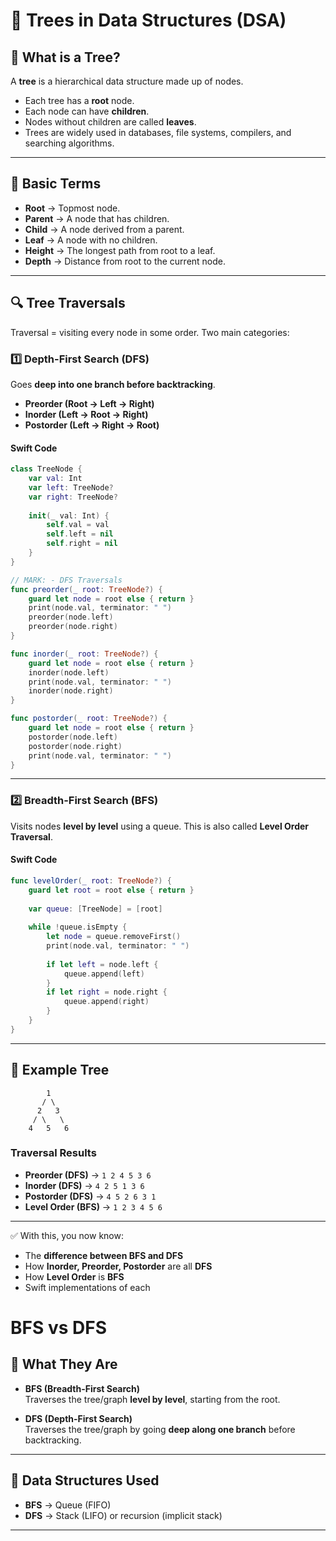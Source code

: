 

# 🌳 Trees in Data Structures (DSA)

## 📖 What is a Tree?

A **tree** is a hierarchical data structure made up of nodes.

* Each tree has a **root** node.
* Each node can have **children**.
* Nodes without children are called **leaves**.
* Trees are widely used in databases, file systems, compilers, and searching algorithms.

---

## 🧩 Basic Terms

* **Root** → Topmost node.
* **Parent** → A node that has children.
* **Child** → A node derived from a parent.
* **Leaf** → A node with no children.
* **Height** → The longest path from root to a leaf.
* **Depth** → Distance from root to the current node.

---

## 🔍 Tree Traversals

Traversal = visiting every node in some order. Two main categories:

### 1️⃣ Depth-First Search (DFS)

Goes **deep into one branch before backtracking**.

* **Preorder (Root → Left → Right)**
* **Inorder (Left → Root → Right)**
* **Postorder (Left → Right → Root)**

#### Swift Code

```swift
class TreeNode {
    var val: Int
    var left: TreeNode?
    var right: TreeNode?
    
    init(_ val: Int) {
        self.val = val
        self.left = nil
        self.right = nil
    }
}

// MARK: - DFS Traversals
func preorder(_ root: TreeNode?) {
    guard let node = root else { return }
    print(node.val, terminator: " ")
    preorder(node.left)
    preorder(node.right)
}

func inorder(_ root: TreeNode?) {
    guard let node = root else { return }
    inorder(node.left)
    print(node.val, terminator: " ")
    inorder(node.right)
}

func postorder(_ root: TreeNode?) {
    guard let node = root else { return }
    postorder(node.left)
    postorder(node.right)
    print(node.val, terminator: " ")
}
```

---

### 2️⃣ Breadth-First Search (BFS)

Visits nodes **level by level** using a queue.
This is also called **Level Order Traversal**.

#### Swift Code

```swift
func levelOrder(_ root: TreeNode?) {
    guard let root = root else { return }
    
    var queue: [TreeNode] = [root]
    
    while !queue.isEmpty {
        let node = queue.removeFirst()
        print(node.val, terminator: " ")
        
        if let left = node.left {
            queue.append(left)
        }
        if let right = node.right {
            queue.append(right)
        }
    }
}
```

---

## 📝 Example Tree

```
        1
       / \
      2   3
     / \   \
    4   5   6
```

### Traversal Results

* **Preorder (DFS)** → `1 2 4 5 3 6`
* **Inorder (DFS)** → `4 2 5 1 3 6`
* **Postorder (DFS)** → `4 5 2 6 3 1`
* **Level Order (BFS)** → `1 2 3 4 5 6`

---

✅ With this, you now know:

* The **difference between BFS and DFS**
* How **Inorder, Preorder, Postorder** are all **DFS**
* How **Level Order** is **BFS**
* Swift implementations of each

# BFS vs DFS

## 🔹 What They Are
- **BFS (Breadth-First Search)**  
  Traverses the tree/graph **level by level**, starting from the root.

- **DFS (Depth-First Search)**  
  Traverses the tree/graph by going **deep along one branch** before backtracking.

---

## 🔹 Data Structures Used
- **BFS** → Queue (FIFO)  
- **DFS** → Stack (LIFO) or recursion (implicit stack)

---



